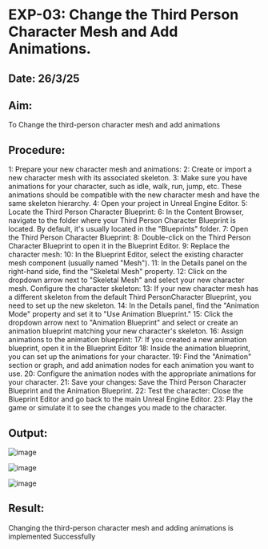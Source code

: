 # EXP-03: Change the Third Person Character Mesh and Add Animations.
## Date: 26/3/25
## Aim:
To Change the third-person character mesh and add animations
## Procedure:
1: Prepare your new character mesh and animations:
2: Create or import a new character mesh with its associated skeleton.
3: Make sure you have animations for your character, such as idle, walk, run, jump, etc. These animations should be compatible with the new character mesh and have the same skeleton hierarchy.
4: Open your project in Unreal Engine Editor.
5: Locate the Third Person Character Blueprint:
6: In the Content Browser, navigate to the folder where your Third Person Character Blueprint is located. By default, it's usually located in the "Blueprints" folder.
7: Open the Third Person Character Blueprint:
8: Double-click on the Third Person Character Blueprint to open it in the Blueprint Editor.
9: Replace the character mesh:
10: In the Blueprint Editor, select the existing character mesh component (usually named "Mesh").
11: In the Details panel on the right-hand side, find the "Skeletal Mesh" property.
12: Click on the dropdown arrow next to "Skeletal Mesh" and select your new character mesh. Configure the character skeleton:
13: If your new character mesh has a different skeleton from the default Third PersonCharacter Blueprint, you need to set up the new skeleton.
14: In the Details panel, find the "Animation Mode" property and set it to "Use Animation Blueprint."
15: Click the dropdown arrow next to "Animation Blueprint" and select or create an animation blueprint matching your new character's skeleton.
16: Assign animations to the animation blueprint:
17: If you created a new animation blueprint, open it in the Blueprint Editor
18: Inside the animation blueprint, you can set up the animations for your character.
19: Find the "Animation" section or graph, and add animation nodes for each animation you want to use.
20: Configure the animation nodes with the appropriate animations for your character. 21: Save your changes: Save the Third Person Character Blueprint and the Animation Blueprint.
22: Test the character: Close the Blueprint Editor and go back to the main Unreal Engine Editor.
23: Play the game or simulate it to see the changes you made to the character.

## Output:

![image](https://github.com/user-attachments/assets/2a96e27a-3833-4830-9de7-91062d25c34a)

![image](https://github.com/user-attachments/assets/1fd90794-bbd8-4a59-abd9-3b84a5c43d7d)

![image](https://github.com/user-attachments/assets/a0573c73-a698-438c-b214-bad0c9c47c8c)


## Result:
Changing the third-person character mesh and adding animations is implemented Successfully
